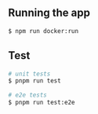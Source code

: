 ## Running the app

```bash
$ npm run docker:run
```

## Test

```bash
# unit tests
$ pnpm run test

# e2e tests
$ pnpm run test:e2e

```
